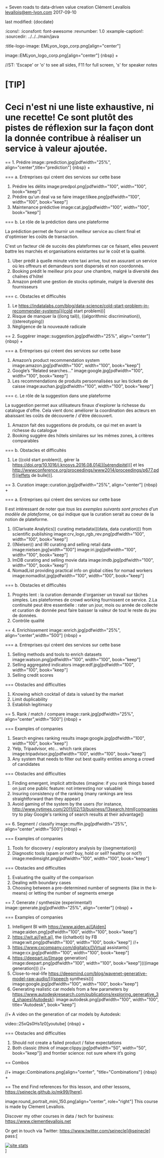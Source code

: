 = Seven roads to data-driven value creation
Clément Levallois <levallois@em-lyon.com>
2017-09-10

last modified: {docdate}

:icons!:
:iconsfont:   font-awesome
:revnumber: 1.0
:example-caption!:
:sourcedir: ../../../main/java

:title-logo-image: EMLyon_logo_corp.png[align="center"]

image::EMLyon_logo_corp.png[align="center"]
{nbsp} +

//ST: 'Escape' or 'o' to see all sides, F11 for full screen, 's' for speaker notes

[TIP]
====
Ceci n'est ni une liste exhaustive, ni une recette!
Ce sont plutôt des pistes de réflexion sur la façon dont la donnée contribue à réaliser un service à valeur ajoutée.
====

== 1. Prédire
image::prediction.jpg[pdfwidth="25%", align="center",title="prediction"]
{nbsp} +

=== a. Entreprises qui créent des services sur cette base
1. Prédire les délits image:predpol.png[pdfwidth="100", width="100", book="keep"]
2. Prédire qu'un deal va se faire image:tilkee.png[pdfwidth="100", width="100", book="keep"]
3. Maintenance prédictive image:cat.jpg[pdfwidth="100", width="100", book="keep"]

=== b. Le rôle de la prédiction dans une plateforme

La prédiction permet de fournir un meilleur service au client final et d'optimiser les coûts de transaction.

C'est un facteur clé de succès des plateformes car ce faisant, elles peuvent battre les marchés et organisations existantes sur le coût et la qualité.

1. Uber prédit à quelle minute votre taxi arrive, tout en assurant un service où les offreurs et demandeurs sont dispersés et non coordonnés.
2. Booking prédit le meilleur prix pour une chambre, malgré la diversité des chaînes d'hôtel
3. Amazon prédit une gestion de stocks optimale, malgré la diversité des fournisseurs

=== c. Obstacles et difficultés
1. Le https://indatalabs.com/blog/data-science/cold-start-problem-in-recommender-systems[((cold start problem))]
2. Risque de manquer la ((long tail)), ((algorithmic discrimination)), ((stereotyping))
3. Négligence de la nouveauté radicale

== 2. Suggérer
image::suggestion.jpg[pdfwidth="25%", align="center"]
{nbsp} +

=== a. Entreprises qui créent des services sur cette base
1. Amazon’s product recommendation system image:amazon.jpg[pdfwidth="100", width="100", book="keep"]
2. Google’s “Related searches…” image:google.jpg[pdfwidth="100", width="100", book="keep"]
3. Les recommendations de produits personnalisées sur les tickets de caisse image:auchan.jpg[pdfwidth="100", width="100", book="keep"]

=== c. Le rôle de la suggestion dans une plateforme

La suggestion permet aux utilisateurs finaux d'explorer la richesse du catalogue d'offre.
Cela vient donc améliorer la coordination des acteurs en abaissant les coûts de découverte / d'être découvert.

1. Amazon fait des suggestions de produits, ce qui met en avant la richesse du catalogue
2. Booking suggère des hôtels similaires sur les mêmes zones, à critères comparables


=== b. Obstacles et difficultés
1. Le ((cold start problem)), gérer la https://doi.org/10.1016/j.knosys.2016.08.014[((sérendipité))] et les http://wwwconference.org/proceedings/www2014/proceedings/p677.pdf[((effets de bulle))].


== 3. Curation
image::curation.jpg[pdfwidth="25%", align="center"]
{nbsp} +

=== a. Entreprises qui créent des services sur cette base

Il est intéressant de noter que *tous les exemples suivants sont proches d'un modèle de plateforme*, ce qui indique que la curation serait au coeur de la notion de plateforme.

1. ((Clarivate Analytics)) curating metadata(((data, data curation))) from scientific publishing image:crv_logo_rgb_rev.png[pdfwidth="100", width="100", book="keep"]
2. ((Nielsen)) and IRI curating and selling retail data image:nielsen.jpg[width="100"] image:iri.jpg[pdfwidth="100", width="100", book="keep"]
3. ImDB curating and selling movie data image:imdb.jpg[pdfwidth="100", width="100", book="keep"]
4. NomadList providing practical info on global cities for nomad workers image:nomadlist.jpg[pdfwidth="100", width="100", book="keep"]

=== b. Obstacles et difficultés
1. Progrès lent : la curation demande d'organiser un travail sur tâches simples. Les plateformes de crowd working fournissent ce service.
2.La continuité peut être essentielle : rater un jour, mois ou année de collecte et curation de donnée peut faire baisser la valeur de tout le reste du jeu de données.
3. Contrôle qualité


== 4. Enrichissement
image::enrich.jpg[pdfwidth="25%", align="center",width="500"]
{nbsp} +

=== a. Entreprises qui créent des services sur cette base
1. Selling methods and tools to enrich datasets image:watson.png[pdfwidth="100", width="100", book="keep"]
2. Selling aggregated indicators image:edf.jpg[pdfwidth="100", width="100", book="keep"]
3. Selling credit scores

=== Obstacles and difficulties
1. Knowing which cocktail of data is valued by the market
2. Limit duplicability
3. Establish legitimacy

== 5. Rank / match / compare
image::rank.jpg[pdfwidth="25%", align="center",width="500"]
{nbsp} +

=== Examples of companies
1. Search engines ranking results image:google.jpg[pdfwidth="100", width="100", book="keep"]
2. Yelp, Tripadvisor, etc… which rank places image:tripadvisor.jpg[pdfwidth="100", width="100", book="keep"]
3. Any system that needs to filter out best quality entities among a crowd of candidates

=== Obstacles and difficulties
1. Finding emergent, implicit attributes (imagine: if you rank things based on just one public feature: not interesting nor valuable)
2. Insuring consistency of the ranking (many rankings are less straightforward than they appear)
3. Avoid gaming of the system by the users (for instance, http://www.nytimes.com/2011/02/13/business/13search.html[companies try to play Google's ranking of search results at their advantage])

== 6. Segment / classify
image::muffin.jpg[pdfwidth="25%", align="center",width="500"]
{nbsp} +

=== Examples of companies
1. Tools for discovery / exploratory analysis by ((segmentation))
2. Diagnostic tools (spam or not? buy, hold or sell? healthy or not?) image:medimsight.png[pdfwidth="100", width="100", book="keep"]

=== Obstacles and difficulties
1. Evaluating the quality of the comparison
2. Dealing with boundary cases
3. Choosing between a pre-determined number of segments (like in the k-means) or letting the number of segments emerge

== 7. Generate / synthesize (experimental!)
image::generate.jpg[pdfwidth="25%", align="center"]
{nbsp} +

=== Examples of companies
1. Intelligent BI with https://www.aiden.ai/[Aiden] image:aiden.png[pdfwidth="100", width="100", book="keep"]
2. https://wit.ai/[wit.ai], the ((chatbot)) by FB image:wit.png[pdfwidth="100", width="100", book="keep"]
//+
3. https://www.cxcompany.com/digitalcx/[Virtual assistants] image:cx.jpg[pdfwidth="100", width="100", book="keep"]
4. https://deepart.io/[Image generation] image:deepart.png[pdfwidth="100", width="100", book="keep"](((image generation)))
//+
5. Close-to-real-life https://deepmind.com/blog/wavenet-generative-model-raw-audio/[((speech synthesis))] image:google.jpg[pdfwidth="100", width="100", book="keep"]
6. Generating realistic car models from a few parameters by https://www.autodeskresearch.com/publications/exploring_generative_3d_shapes[Autodesk]: image:autodesk.png[pdfwidth="100", width="100", title="Autodesk", book="keep"]

//+
A video on the generation of car models by Autodesk:

video::25xQs0Hs1z0[youtube]
{nbsp} +

=== Obstacles and difficulties
1. Should not create a failed product / false expectations
2. Both classic (think of image:clippy.jpg[pdfwidth="50", width="50", book="keep"]) and frontier science: not sure where it’s going

== Combos

//+
image::Combinations.png[align="center", "title="Combinations"]
{nbsp} +



== The end
Find references for this lesson, and other lessons, https://seinecle.github.io/mk99/[here].

image:round_portrait_mini_150.png[align="center", role="right"]
This course is made by Clement Levallois.

Discover my other courses in data / tech for business: https://www.clementlevallois.net

Or get in touch via Twitter: https://www.twitter.com/seinecle[@seinecle]
pass:[    <!-- Start of StatCounter Code for Default Guide -->
    <script type="text/javascript">
        var sc_project = 11411204;
        var sc_invisible = 1;
        var sc_security = "7b86ca26";
        var scJsHost = (("https:" == document.location.protocol) ?
            "https://secure." : "http://www.");
        document.write("<sc" + "ript type='text/javascript' src='" +
            scJsHost +
            "statcounter.com/counter/counter.js'></" + "script>");
    </script>
    <noscript><div class="statcounter"><a title="site stats"
    href="http://statcounter.com/" target="_blank"><img
    class="statcounter"
    src="//c.statcounter.com/11411204/0/7b86ca26/1/" alt="site
    stats"></a></div></noscript>
    <!-- End of StatCounter Code for Default Guide -->]
